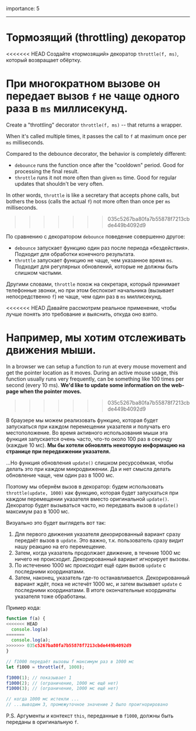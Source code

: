 importance: 5

---

# Тормозящий (throttling) декоратор

<<<<<<< HEAD
Создайте «тормозящий» декоратор `throttle(f, ms)`, который возвращает обёртку.

При многократном вызове он передает вызов `f` не чаще одного раза в `ms` миллисекунд.
=======
Create a "throttling" decorator `throttle(f, ms)` -- that returns a wrapper.

When it's called multiple times, it passes the call to `f` at maximum once per `ms` milliseconds.

Compared to the debounce decorator, the behavior is completely different:
- `debounce` runs the function once after the "cooldown" period. Good for processing the final result.
- `throttle` runs it not more often than given `ms` time. Good for regular updates that shouldn't be very often.

In other words, `throttle` is like a secretary that accepts phone calls, but bothers the boss (calls the actual `f`) not more often than once per `ms` milliseconds.
>>>>>>> 035c5267ba80fa7b55878f7213cbde449b4092d9

По сравнению с декоратором `debounce` поведение совершенно другое:
- `debounce` запускает функцию один раз после периода «бездействия». Подходит для обработки конечного результата.
- `throttle` запускает функцию не чаще, чем указанное время `ms`. Подходит для регулярных обновлений, которые не должны быть слишком частыми.

Другими словами, `throttle` похож на секретаря, который принимает телефонные звонки, но при этом беспокоит начальника (вызывает непосредственно `f`) не чаще, чем один раз в `ms` миллисекунд.

<<<<<<< HEAD
Давайте рассмотрим реальное применение, чтобы лучше понять это требование и выяснить, откуда оно взято.

**Например, мы хотим отслеживать движения мыши.**
=======
In a browser we can setup a function to run at every mouse movement and get the pointer location as it moves. During an active mouse usage, this function usually runs very frequently, can be something like 100 times per second (every 10 ms).
**We'd like to update some information on the web-page when the pointer moves.**
>>>>>>> 035c5267ba80fa7b55878f7213cbde449b4092d9

В браузере мы можем реализовать функцию, которая будет запускаться при каждом перемещении указателя и получать его местоположение. Во время активного использования мыши эта функция запускается очень часто, что-то около 100 раз в секунду (каждые 10 мс). **Мы бы хотели обновлять некоторую информацию на странице при передвижении указателя.**

...Но функция обновления `update()` слишком ресурсоёмкая, чтобы делать это при каждом микродвижении. Да и нет смысла делать обновление чаще, чем один раз в 1000 мс.

Поэтому мы обернём вызов в декоратор: будем использовать `throttle(update, 1000)` как функцию, которая будет запускаться при каждом перемещении указателя вместо оригинальной `update()`. Декоратор будет вызываться часто, но передавать вызов в `update()` максимум раз в 1000 мс.

Визуально это будет выглядеть вот так:

1. Для первого движения указателя декорированный вариант сразу передаёт вызов в `update`. Это важно, т.к. пользователь сразу видит нашу реакцию на его перемещение.
2. Затем, когда указатель продолжает движение, в течение 1000 мс ничего не происходит. Декорированный вариант игнорирует вызовы.
3. По истечению 1000 мс происходит ещё один вызов `update` с последними координатами.
4. Затем, наконец, указатель где-то останавливается. Декорированный вариант ждёт, пока не истечёт 1000 мс, и затем вызывает `update` с последними координатами. В итоге окончательные координаты указателя тоже обработаны.

Пример кода:

```js
function f(a) {
<<<<<<< HEAD
  console.log(a)
=======
  console.log(a);
>>>>>>> 035c5267ba80fa7b55878f7213cbde449b4092d9
}

// f1000 передаёт вызовы f максимум раз в 1000 мс
let f1000 = throttle(f, 1000);

f1000(1); // показывает 1
f1000(2); // (ограничение, 1000 мс ещё нет)
f1000(3); // (ограничение, 1000 мс ещё нет)

// когда 1000 мс истекли ...
// ...выводим 3, промежуточное значение 2 было проигнорировано
```

P.S. Аргументы и контекст `this`, переданные в `f1000`, должны быть переданы в оригинальную `f`.
